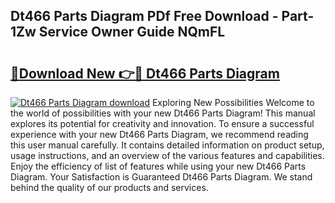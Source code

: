 ## Dt466 Parts Diagram PDf Free Download - Part-1Zw Service Owner Guide NQmFL

# <h2><a href="http://dfiyxd.blite.top/?on=Dt466+Parts+Diagram">🔗Download New 👉🔴 Dt466 Parts Diagram</a></h2>

[![Dt466 Parts Diagram download](https://i.imgur.com/lujVjoI.png)](http://dfiyxd.blite.top/?on=Dt466+Parts+Diagram)
Exploring New Possibilities Welcome to the world of possibilities with your new Dt466 Parts Diagram! This manual explores its potential for creativity and innovation. To ensure a successful experience with your new Dt466 Parts Diagram, we recommend reading this user manual carefully. It contains detailed information on product setup, usage instructions, and an overview of the various features and capabilities. Enjoy the efficiency of list of features while using your new Dt466 Parts Diagram. Your Satisfaction is Guaranteed Dt466 Parts Diagram. We stand behind the quality of our products and services.

